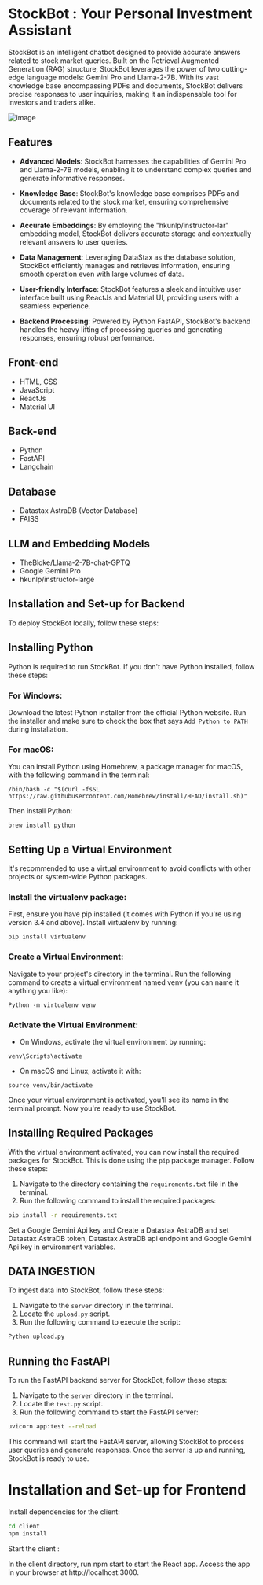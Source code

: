 # StockBot : Your Personal Investment Assistant

StockBot is an intelligent chatbot designed to provide accurate answers related to stock market queries. Built on the Retrieval Augmented Generation (RAG) structure, StockBot leverages the power of two cutting-edge language models: Gemini Pro and Llama-2-7B. With its vast knowledge base encompassing PDFs and documents, StockBot delivers precise responses to user inquiries, making it an indispensable tool for investors and traders alike.

![image](https://github.com/Ans155/StockBot/assets/110165397/a684fc5b-68a2-4b6d-8764-20bb9095f243)

  
## Features

- **Advanced Models**: StockBot harnesses the capabilities of Gemini Pro and Llama-2-7B models, enabling it to understand complex queries and generate informative responses.
  
- **Knowledge Base**: StockBot's knowledge base comprises PDFs and documents related to the stock market, ensuring comprehensive coverage of relevant information.
  
- **Accurate Embeddings**: By employing the "hkunlp/instructor-lar" embedding model, StockBot delivers accurate storage and contextually relevant answers to user queries.
  
- **Data Management**: Leveraging DataStax as the database solution, StockBot efficiently manages and retrieves information, ensuring smooth operation even with large volumes of data.

- **User-friendly Interface**: StockBot features a sleek and intuitive user interface built using ReactJs and Material UI, providing users with a seamless experience.

- **Backend Processing**: Powered by Python FastAPI, StockBot's backend handles the heavy lifting of processing queries and generating responses, ensuring robust performance.

## Front-end
- HTML, CSS
- JavaScript
- ReactJs
- Material UI

## Back-end
- Python
- FastAPI
- Langchain

## Database
- Datastax AstraDB (Vector Database)
- FAISS

## LLM and Embedding Models 
- TheBloke/Llama-2-7B-chat-GPTQ
- Google Gemini Pro
- hkunlp/instructor-large


## Installation and Set-up for Backend

To deploy StockBot locally, follow these steps:

## Installing Python
Python is required to run StockBot. If you don't have Python installed, follow these steps:

### For Windows:
Download the latest Python installer from the official Python website.
Run the installer and make sure to check the box that says `Add Python to PATH` during installation.

### For macOS:
You can install Python using Homebrew, a package manager for macOS, with the following command in the terminal:
```
/bin/bash -c "$(curl -fsSL https://raw.githubusercontent.com/Homebrew/install/HEAD/install.sh)"
```

Then install Python:
```
brew install python
```
## Setting Up a Virtual Environment
It's recommended to use a virtual environment to avoid conflicts with other projects or system-wide Python packages.

### Install the virtualenv package:
First, ensure you have pip installed (it comes with Python if you're using version 3.4 and above).
Install virtualenv by running:
```
pip install virtualenv
```

### Create a Virtual Environment:
Navigate to your project's directory in the terminal.
Run the following command to create a virtual environment named venv (you can name it anything you like):
```
Python -m virtualenv venv
```

### Activate the Virtual Environment:
- On Windows, activate the virtual environment by running:
```
venv\Scripts\activate
```

- On macOS and Linux, activate it with:
```
source venv/bin/activate
```

Once your virtual environment is activated, you'll see its name in the terminal prompt. Now you're ready to use StockBot.

## Installing Required Packages

With the virtual environment activated, you can now install the required packages for StockBot. This is done using the `pip` package manager. Follow these steps:

1. Navigate to the directory containing the `requirements.txt` file in the terminal.
2. Run the following command to install the required packages:

```bash
pip install -r requirements.txt
```
Get a Google Gemini Api key and Create a Datastax AstraDB and set Datastax AstraDB token, Datastax AstraDB api endpoint and Google Gemini Api key in environment variables.

## DATA INGESTION

To ingest data into StockBot, follow these steps:

1. Navigate to the `server` directory in the terminal.
2. Locate the `upload.py` script.
3. Run the following command to execute the script:

```bash
Python upload.py
```
## Running the FastAPI

To run the FastAPI backend server for StockBot, follow these steps:

1. Navigate to the `server` directory in the terminal.
2. Locate the `test.py` script.
3. Run the following command to start the FastAPI server:

```bash
uvicorn app:test --reload
```
This command will start the FastAPI server, allowing StockBot to process user queries and generate responses.
Once the server is up and running, StockBot is ready to use.

# Installation and Set-up for Frontend

Install dependencies for the client:

```bash
cd client
npm install
```

Start the client :

In the client directory, run npm start to start the React app.
Access the app in your browser at http://localhost:3000.

